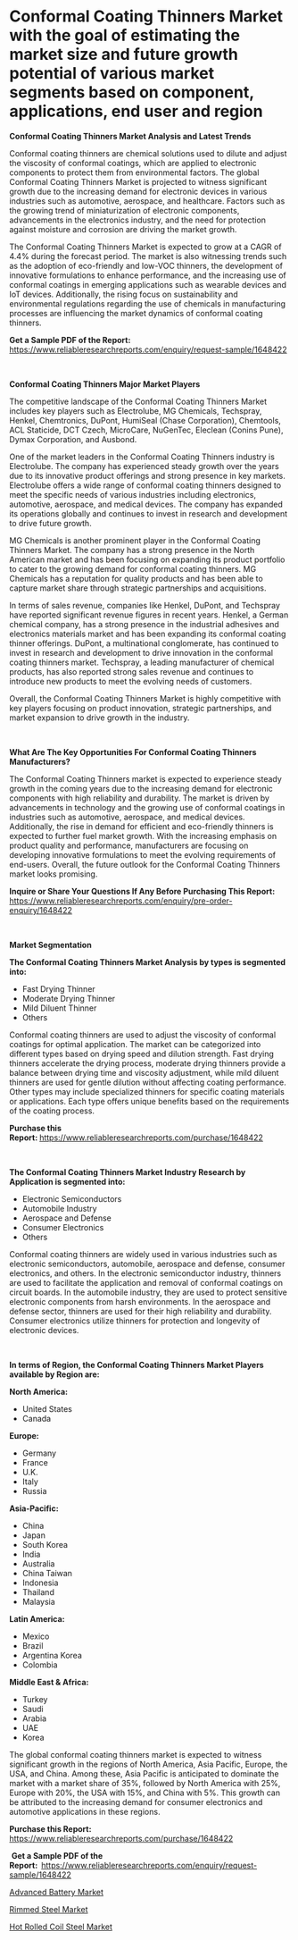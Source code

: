 <p><h1>Conformal Coating Thinners Market with the goal of estimating the market size and future growth potential of various market segments based on component, applications, end user and region</h1></p><p><strong>Conformal Coating Thinners Market Analysis and Latest Trends</strong></p>
<p><p>Conformal coating thinners are chemical solutions used to dilute and adjust the viscosity of conformal coatings, which are applied to electronic components to protect them from environmental factors. The global Conformal Coating Thinners Market is projected to witness significant growth due to the increasing demand for electronic devices in various industries such as automotive, aerospace, and healthcare. Factors such as the growing trend of miniaturization of electronic components, advancements in the electronics industry, and the need for protection against moisture and corrosion are driving the market growth.</p><p>The Conformal Coating Thinners Market is expected to grow at a CAGR of 4.4% during the forecast period. The market is also witnessing trends such as the adoption of eco-friendly and low-VOC thinners, the development of innovative formulations to enhance performance, and the increasing use of conformal coatings in emerging applications such as wearable devices and IoT devices. Additionally, the rising focus on sustainability and environmental regulations regarding the use of chemicals in manufacturing processes are influencing the market dynamics of conformal coating thinners.</p></p>
<p><strong>Get a Sample PDF of the Report:&nbsp;</strong> <a href="https://www.reliableresearchreports.com/enquiry/request-sample/1648422">https://www.reliableresearchreports.com/enquiry/request-sample/1648422</a></p>
<p>&nbsp;</p>
<p><strong>Conformal Coating Thinners Major Market Players</strong></p>
<p><p>The competitive landscape of the Conformal Coating Thinners Market includes key players such as Electrolube, MG Chemicals, Techspray, Henkel, Chemtronics, DuPont, HumiSeal (Chase Corporation), Chemtools, ACL Staticide, DCT Czech, MicroCare, NuGenTec, Eleclean (Conins Pune), Dymax Corporation, and Ausbond.</p><p>One of the market leaders in the Conformal Coating Thinners industry is Electrolube. The company has experienced steady growth over the years due to its innovative product offerings and strong presence in key markets. Electrolube offers a wide range of conformal coating thinners designed to meet the specific needs of various industries including electronics, automotive, aerospace, and medical devices. The company has expanded its operations globally and continues to invest in research and development to drive future growth.</p><p>MG Chemicals is another prominent player in the Conformal Coating Thinners Market. The company has a strong presence in the North American market and has been focusing on expanding its product portfolio to cater to the growing demand for conformal coating thinners. MG Chemicals has a reputation for quality products and has been able to capture market share through strategic partnerships and acquisitions.</p><p>In terms of sales revenue, companies like Henkel, DuPont, and Techspray have reported significant revenue figures in recent years. Henkel, a German chemical company, has a strong presence in the industrial adhesives and electronics materials market and has been expanding its conformal coating thinner offerings. DuPont, a multinational conglomerate, has continued to invest in research and development to drive innovation in the conformal coating thinners market. Techspray, a leading manufacturer of chemical products, has also reported strong sales revenue and continues to introduce new products to meet the evolving needs of customers.</p><p>Overall, the Conformal Coating Thinners Market is highly competitive with key players focusing on product innovation, strategic partnerships, and market expansion to drive growth in the industry.</p></p>
<p>&nbsp;</p>
<p><strong>What Are The Key Opportunities For Conformal Coating Thinners Manufacturers?</strong></p>
<p><p>The Conformal Coating Thinners market is expected to experience steady growth in the coming years due to the increasing demand for electronic components with high reliability and durability. The market is driven by advancements in technology and the growing use of conformal coatings in industries such as automotive, aerospace, and medical devices. Additionally, the rise in demand for efficient and eco-friendly thinners is expected to further fuel market growth. With the increasing emphasis on product quality and performance, manufacturers are focusing on developing innovative formulations to meet the evolving requirements of end-users. Overall, the future outlook for the Conformal Coating Thinners market looks promising.</p></p>
<p><strong>Inquire or Share Your Questions If Any Before Purchasing This Report:</strong> <a href="https://www.reliableresearchreports.com/enquiry/pre-order-enquiry/1648422">https://www.reliableresearchreports.com/enquiry/pre-order-enquiry/1648422</a></p>
<p>&nbsp;</p>
<p><strong>Market Segmentation</strong></p>
<p><strong>The Conformal Coating Thinners Market Analysis by types is segmented into:</strong></p>
<p><ul><li>Fast Drying Thinner</li><li>Moderate Drying Thinner</li><li>Mild Diluent Thinner</li><li>Others</li></ul></p>
<p><p>Conformal coating thinners are used to adjust the viscosity of conformal coatings for optimal application. The market can be categorized into different types based on drying speed and dilution strength. Fast drying thinners accelerate the drying process, moderate drying thinners provide a balance between drying time and viscosity adjustment, while mild diluent thinners are used for gentle dilution without affecting coating performance. Other types may include specialized thinners for specific coating materials or applications. Each type offers unique benefits based on the requirements of the coating process.</p></p>
<p><strong>Purchase this Report:&nbsp;</strong><a href="https://www.reliableresearchreports.com/purchase/1648422">https://www.reliableresearchreports.com/purchase/1648422</a></p>
<p>&nbsp;</p>
<p><strong>The Conformal Coating Thinners Market Industry Research by Application is segmented into:</strong></p>
<p><ul><li>Electronic Semiconductors</li><li>Automobile Industry</li><li>Aerospace and Defense</li><li>Consumer Electronics</li><li>Others</li></ul></p>
<p><p>Conformal coating thinners are widely used in various industries such as electronic semiconductors, automobile, aerospace and defense, consumer electronics, and others. In the electronic semiconductor industry, thinners are used to facilitate the application and removal of conformal coatings on circuit boards. In the automobile industry, they are used to protect sensitive electronic components from harsh environments. In the aerospace and defense sector, thinners are used for their high reliability and durability. Consumer electronics utilize thinners for protection and longevity of electronic devices.</p></p>
<p>&nbsp;</p>
<p><strong>In terms of Region, the Conformal Coating Thinners Market Players available by Region are:</strong></p>
<p>
    <p> <strong> North America: </strong>
        <ul>
            <li>United States</li>
            <li>Canada</li>
        </ul>
        </p> 
    <p> <strong> Europe: </strong>
        <ul>
            <li>Germany</li>
            <li>France</li>
            <li>U.K.</li>
            <li>Italy</li>
            <li>Russia</li>
        </ul>
        </p> 
    <p> <strong> Asia-Pacific: </strong>
        <ul>
            <li>China</li>
            <li>Japan</li>
            <li>South Korea</li>
            <li>India</li>
            <li>Australia</li>
            <li>China Taiwan</li>
            <li>Indonesia</li>
            <li>Thailand</li>
            <li>Malaysia</li>
        </ul>
        </p> 
    <p> <strong> Latin America: </strong>
        <ul>
            <li>Mexico</li>
            <li>Brazil</li>
            <li>Argentina Korea</li>
            <li>Colombia</li>
        </ul>
        </p> 
    <p> <strong> Middle East & Africa: </strong>
        <ul>
            <li>Turkey</li>
            <li>Saudi</li>
            <li>Arabia</li>
            <li>UAE</li>
            <li>Korea</li>
        </ul>
    </p>
    </p>
<p><p>The global conformal coating thinners market is expected to witness significant growth in the regions of North America, Asia Pacific, Europe, the USA, and China. Among these, Asia Pacific is anticipated to dominate the market with a market share of 35%, followed by North America with 25%, Europe with 20%, the USA with 15%, and China with 5%. This growth can be attributed to the increasing demand for consumer electronics and automotive applications in these regions.</p></p>
<p><strong>Purchase this Report: </strong><a href="https://www.reliableresearchreports.com/purchase/1648422">https://www.reliableresearchreports.com/purchase/1648422</a></p>
<p>&nbsp;<strong>Get a Sample PDF of the Report:&nbsp;&nbsp;</strong><a href="https://www.reliableresearchreports.com/enquiry/request-sample/1648422">https://www.reliableresearchreports.com/enquiry/request-sample/1648422</a></p>
<p><strong></strong></p>
<p><p><a href="https://view.publitas.com/reportprime-1/advanced-battery-market-size-market-trends-and-growth-outlook-forecasted-for-period-from-2023-to-2030/">Advanced Battery Market</a></p><p><a href="https://view.publitas.com/reportprime-1/rimmed-steel-market-insights-market-players-and-forecast-till-2030/">Rimmed Steel Market</a></p><p><a href="https://view.publitas.com/reportprime-1/hot-rolled-coil-steel-market-challenges-opportunities-and-growth-drivers-and-major-market-players-forecasted-for-period-from-2023-2030/">Hot Rolled Coil Steel Market</a></p></p>